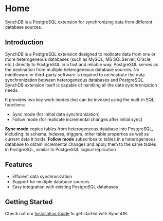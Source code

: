 # Home

SynchDB is a PostgreSQL extension for synchronizing data from different database sources.

## Introduction

SynchDB is a PostgreSQL extension designed to replicate data from one or more heterogeneous databases (such as MySQL, MS SQLServer, Oracle, etc.) directly to PostgreSQL in a fast and reliable way. PostgreSQL serves as the destination from multiple heterogeneous database sources. No middleware or third-party software is required to orchestrate the data synchronization between heterogeneous databases and PostgreSQL. SynchDB extension itself is capable of handling all the data synchronization needs.

It provides two key work modes that can be invoked using the built-in SQL functions:
* Sync mode (for initial data synchronization)
* Follow mode (for replicate incremental changes after initial sync)

**Sync mode** copies tables from heterogeneous database into PostgreSQL, including its schema, indexes, triggers, other table properties as well as current data it holds.
**Follow mode** subscribes to tables in a heterogeneous database to obtain incremental changes and apply them to the same tables in PostgreSQL, similar to PostgreSQL logical replication

## Features

- Efficient data synchronization
- Support for multiple database sources
- Easy integration with existing PostgreSQL databases

## Getting Started

Check out our [Installation Guide](user-guide/installation.md) to get started with SynchDB.
